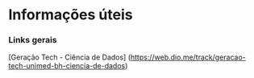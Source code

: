 # Informações úteis

### Links gerais



[Geração Tech - Ciência de Dados] (https://web.dio.me/track/geracao-tech-unimed-bh-ciencia-de-dados)
